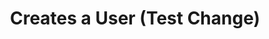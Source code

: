 ---
title: Creates a User (Test Change)
excerpt: Creates a new user(TESTING RESYNC)
api:
  file: my-test.json
  operationId: createUser
hidden: false
---